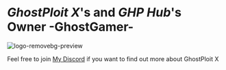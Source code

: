 # *GhostPloit X*'s and *GHP Hub*'s Owner -GhostGamer-

![logo-removebg-preview](https://github.com/user-attachments/assets/2b559d8f-979a-453a-bd92-a330c1b960bc)

Feel free to join [My Discord](https://discord.gg/Z4wVuRdd) if you want to find out more about GhostPloit X
